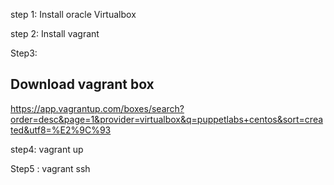 step 1: Install oracle Virtualbox

step 2: Install vagrant

Step3:
## Download vagrant box

https://app.vagrantup.com/boxes/search?order=desc&page=1&provider=virtualbox&q=puppetlabs+centos&sort=created&utf8=%E2%9C%93

step4: vagrant up

Step5 : vagrant ssh <boxname>
